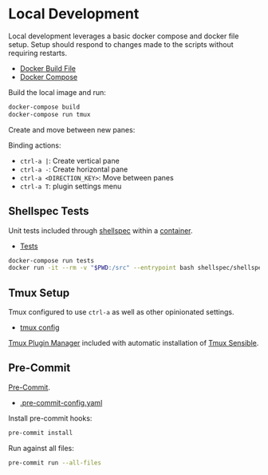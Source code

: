 # Local Development

Local development leverages a basic docker compose and docker file setup. Setup should respond to changes made to the
scripts without requiring restarts.

- [Docker Build File](../Dockerfile)
- [Docker Compose](../docker-compose.yml)

Build the local image and run:

```bash
docker-compose build
docker-compose run tmux
```

Create and move between new panes:

Binding actions:

- `ctrl-a |`: Create vertical pane
- `ctrl-a -`: Create horizontal pane
- `ctrl-a <DIRECTION_KEY>`: Move between panes
- `ctrl-a T`: plugin settings menu

## Shellspec Tests

Unit tests included through [shellspec](https://shellspec.info/) within a [container](https://hub.docker.com/r/shellspec/shellspec-debian/tags).

- [Tests](../spec/)

```bash
docker-compose run tests
docker run -it --rm -v "$PWD:/src" --entrypoint bash shellspec/shellspec-debian:0.28.1
```

## Tmux Setup

Tmux configured to use `ctrl-a` as well as other opinionated settings.

- [tmux config](../.tmux.conf)

[Tmux Plugin Manager](https://github.com/tmux-plugins/tpm) included with automatic installation of
[Tmux Sensible](https://github.com/tmux-plugins/tmux-sensible).

## Pre-Commit

[Pre-Commit](https://pre-commit.com/).

- [.pre-commit-config.yaml](../.pre-commit-config.yaml)

Install pre-commit hooks:

```bash
pre-commit install
```

Run against all files:

```bash
pre-commit run --all-files
```
